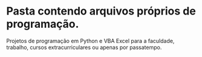 # Pasta contendo arquivos próprios de programação.

Projetos de programação em Python e VBA Excel para a faculdade, trabalho, cursos extracurriculares ou apenas por passatempo.
